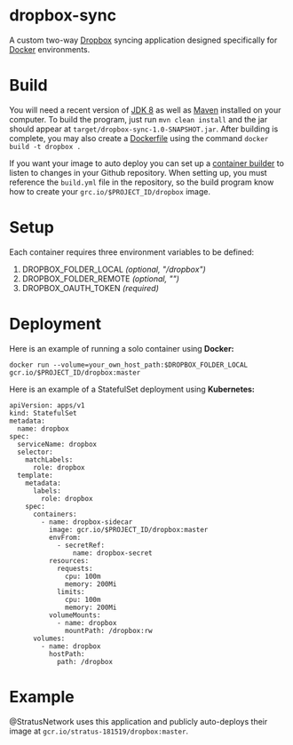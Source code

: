 dropbox-sync
============

A custom two-way [Dropbox](https://www.dropbox.com/developers) syncing application designed specifically for [Docker](https://www.docker.com/get-docker) environments.

# Build

You will need a recent version of [JDK 8](http://www.oracle.com/technetwork/java/javase/downloads/jdk8-downloads-2133151.html) as well as [Maven](http://maven.apache.org) installed on your computer. To build the program, just run `mvn clean install` and the jar should appear at `target/dropbox-sync-1.0-SNAPSHOT.jar`. After building is complete, you may also create a [Dockerfile](https://docs.docker.com/engine/reference/builder/) using the command `docker build -t dropbox .`

If you want your image to auto deploy you can set up a [container builder](https://cloud.google.com/container-builder) to listen to changes in your Github repository. When setting up, you must reference the `build.yml` file in the repository, so the build program know how to create your `grc.io/$PROJECT_ID/dropbox` image.

# Setup

Each container requires three environment variables to be defined:
1. DROPBOX_FOLDER_LOCAL  *(optional, "/dropbox")*
2. DROPBOX_FOLDER_REMOTE *(optional, "")*
3. DROPBOX_OAUTH_TOKEN   *(required)*

# Deployment

Here is an example of running a solo container using **Docker:**
```
docker run --volume=your_own_host_path:$DROPBOX_FOLDER_LOCAL gcr.io/$PROJECT_ID/dropbox:master
```

Here is an example of a StatefulSet deployment using **Kubernetes:**
```
apiVersion: apps/v1
kind: StatefulSet
metadata:
  name: dropbox
spec:
  serviceName: dropbox
  selector:
    matchLabels:
      role: dropbox
  template:
    metadata:
      labels:
        role: dropbox
    spec:
      containers:
        - name: dropbox-sidecar
          image: gcr.io/$PROJECT_ID/dropbox:master
          envFrom:
            - secretRef:
                name: dropbox-secret
          resources:
            requests:
              cpu: 100m
              memory: 200Mi
            limits:
              cpu: 100m
              memory: 200Mi
          volumeMounts:
            - name: dropbox
              mountPath: /dropbox:rw
      volumes:
        - name: dropbox
          hostPath:
            path: /dropbox
```

# Example

@StratusNetwork uses this application and publicly auto-deploys their image at `gcr.io/stratus-181519/dropbox:master`.